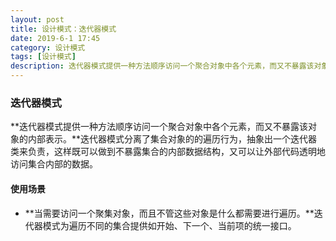 ```yaml
---
layout: post
title: 设计模式：迭代器模式
date: 2019-6-1 17:45
category: 设计模式
tags: [设计模式]
description: 迭代器模式提供一种方法顺序访问一个聚合对象中各个元素，而又不暴露该对象的内部表示。
---
```




### 迭代器模式

​	**迭代器模式提供一种方法顺序访问一个聚合对象中各个元素，而又不暴露该对象的内部表示。**迭代器模式分离了集合对象的的遍历行为，抽象出一个迭代器类来负责，这样既可以做到不暴露集合的内部数据结构，又可以让外部代码透明地访问集合内部的数据。



#### 使用场景

- **当需要访问一个聚集对象，而且不管这些对象是什么都需要进行遍历。**迭代器模式为遍历不同的集合提供如开始、下一个、当前项的统一接口。